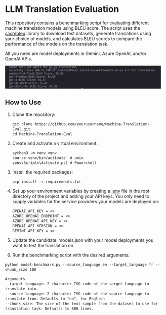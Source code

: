 # LLM Translation Evaluation

This repository contains a benchmarking script for evaluating different machine translation models using BLEU score. The script uses the [sacrebleu](https://github.com/mjpost/sacrebleu) library to download test datasets, generate translations using your choice of models, and calculates BLEU scores to compare the performance of the models on the translation task.

All you need are model deployments in Gemini, Azure OpenAI, and/or OpenAI APIs.

![terminal output](./terminal_output_example.png)

## How to Use

1. Clone the repository:

    ```
    git clone https://github.com/yourusername/Machine-Translation-Eval.git
    cd Machine-Translation-Eval
    ```

2. Create and activate a virtual environment:

    ```
    python3 -m venv venv
    source venv/bin/activate  # unix
    venv\Scripts\Activate.ps1 # Powershell
    ```

3. Install the required packages:

    ```
    pip install -r requirements.txt
    ```

4. Set up your environment variables by creating a [.env](http://_vscodecontentref_/0) file in the root directory of the project and adding your API keys. You only need to supply variables for the service providers your models are deployed on:

    ```env
    OPENAI_API_KEY = <>
    AZURE_OPENAI_ENDPOINT = <>
    AZURE_OPENAI_API_KEY = <>
    OPENAI_API_VERSION = <>
    GEMINI_API_KEY = <>
    ```

5. Update the candidate_models.json with your model deployments you want to test the translation on.

6. Run the benchmarking script with the desired arguments:

```
python model-benchmark.py --source_language en --target_language fr --chunk_size 100
```

    Arguments
    --target-language: 2 character ISO code of the target language to translate into.
    --source-language: 2 character ISO code of the source language to translate from. Defaults to "en", for English
    --chunk_size: The size of the text sample from the dataset to use for translation task. Defaults to 500 lines.